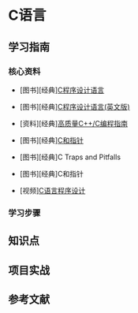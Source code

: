 # C语言

## 学习指南

### 核心资料

* [图书][经典][C程序设计语言](http://product.dangdang.com/8766529.html)
* [图书][经典][C程序设计语言(英文版)](http://product.dangdang.com/9196242.html)
* [资料][经典][高质量C++/C编程指南](https://github.com/TIM168/technical_books/blob/master/C%E8%AF%AD%E8%A8%80/%E6%9E%97%E9%94%90%C2%B7%E9%AB%98%E8%B4%A8%E9%87%8FC%20%20%E7%BC%96%E7%A8%8B%E6%8C%87%E5%8D%97.pdf)

* [图书][经典][C和指针](http://product.dangdang.com/20165942.html)
* [图书][经典]C Traps and Pitfalls
* [图书][经典]C和指针
* [视频][C语言程序设计](http://study.163.com/curricula/cs.htm)

### 学习步骤

## 知识点

## 项目实战

## 参考文献
